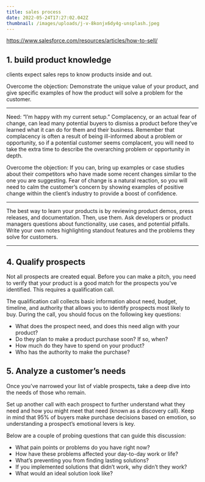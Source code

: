```yaml
---
title: sales process
date: 2022-05-24T17:27:02.042Z
thumbnail: /images/uploads/j-v-8konjx6dy4g-unsplash.jpeg
---
```

https://www.salesforce.com/resources/articles/how-to-sell/

## 1. build product knowledge 
clients expect sales reps to know products inside and out.

Overcome the objection: Demonstrate the unique value of your product, and give specific examples of how the product will solve a problem for the customer.

---

Need: “I’m happy with my current setup.”
Complacency, or an actual fear of change, can lead many potential buyers to dismiss a product before they’ve learned what it can do for them and their business. Remember that complacency is often a result of being ill-informed about a problem or opportunity, so if a potential customer seems complacent, you will need to take the extra time to describe the overarching problem or opportunity in depth.

Overcome the objection: If you can, bring up examples or case studies about their competitors who have made some recent changes similar to the one you are suggesting. Fear of change is a natural reaction, so you will need to calm the customer’s concern by showing examples of positive change within the client’s industry to provide a boost of confidence.


---

The best way to learn your products is by reviewing product demos, press releases, and documentation. Then, use them. Ask developers or product managers questions about functionality, use cases, and potential pitfalls. Write your own notes highlighting standout features and the problems they solve for customers.

---

## 4. Qualify prospects
Not all prospects are created equal. Before you can make a pitch, you need to verify that your product is a good match for the prospects you’ve identified. This requires a qualification call.

The qualification call collects basic information about need, budget, timeline, and authority that allows you to identify prospects most likely to buy. During the call, you should focus on the following key questions:

- What does the prospect need, and does this need align with your product?
- Do they plan to make a product purchase soon? If so, when?
- How much do they have to spend on your product?
- Who has the authority to make the purchase?


## 5. Analyze a customer’s needs
Once you’ve narrowed your list of viable prospects, take a deep dive into the needs of those who remain.

Set up another call with each prospect to further understand what they need and how you might meet that need (known as a discovery call). Keep in mind that 95% of buyers make purchase decisions based on emotion, so understanding a prospect’s emotional levers is key.

Below are a couple of probing questions that can guide this discussion:

- What pain points or problems do you have right now?
- How have these problems affected your day-to-day work or life?
- What’s preventing you from finding lasting solutions?
- If you implemented solutions that didn’t work, why didn’t they work?
- What would an ideal solution look like?